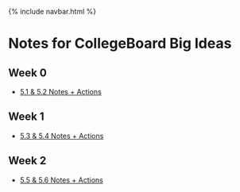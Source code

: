 {% include navbar.html %}

# Notes for CollegeBoard Big Ideas

## Week 0
- [5.1 & 5.2 Notes + Actions](https://paul-d6.github.io/RepoTri3/notes/notes5_12)

## Week 1
- [5.3 & 5.4 Notes + Actions](https://paul-d6.github.io/RepoTri3/notes/notes5_34)

## Week 2
- [5.5 & 5.6 Notes + Actions](https://paul-d6.github.io/RepoTri3/notes/notes5_56)
